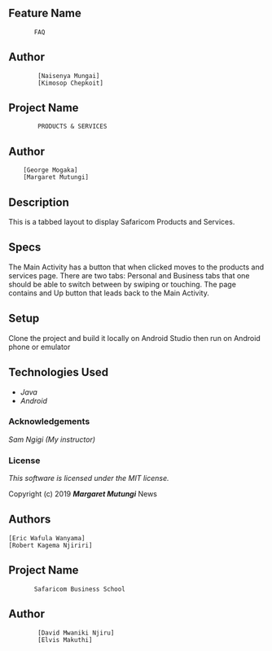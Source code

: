 ## Feature Name
           FAQ

## Author
            [Naisenya Mungai]
            [Kimosop Chepkoit]


## Project Name 
            PRODUCTS & SERVICES
            
## Author
        [George Mogaka]
        [Margaret Mutungi]
       

## Description

This is a tabbed layout to display Safaricom Products and Services.

## Specs
The Main Activity has a button that when clicked moves to the products and services page.
There are two tabs: Personal and Business tabs that one should be able to switch between by swiping or touching. The page contains and Up button that leads back to the Main Activity. 

## Setup
Clone the project and build it locally on Android Studio then run on Android phone or emulator


## Technologies Used

* _Java_
* _Android_

### Acknowledgements
_Sam Ngigi (My instructor)_

### License

*This software is licensed under the MIT license.*

Copyright (c) 2019 **_Margaret Mutungi_**
    News

## Authors
    [Eric Wafula Wanyama]
    [Robert Kagema Njiriri]
## Project Name
           Safaricom Business School

## Author
            [David Mwaniki Njiru]
            [Elvis Makuthi]
